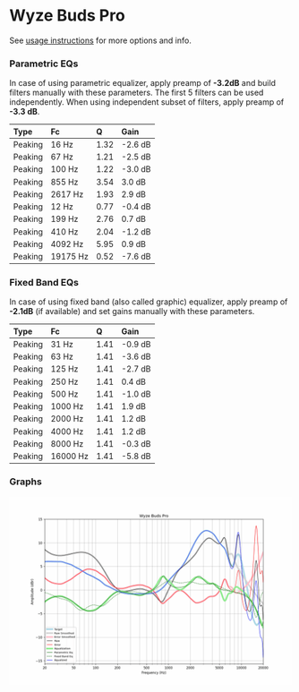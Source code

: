 # Wyze Buds Pro
See [usage instructions](https://github.com/jaakkopasanen/AutoEq#usage) for more options and info.

### Parametric EQs
In case of using parametric equalizer, apply preamp of **-3.2dB** and build filters manually
with these parameters. The first 5 filters can be used independently.
When using independent subset of filters, apply preamp of **-3.3 dB**.

| Type    | Fc       |    Q | Gain    |
|:--------|:---------|:-----|:--------|
| Peaking | 16 Hz    | 1.32 | -2.6 dB |
| Peaking | 67 Hz    | 1.21 | -2.5 dB |
| Peaking | 100 Hz   | 1.22 | -3.0 dB |
| Peaking | 855 Hz   | 3.54 | 3.0 dB  |
| Peaking | 2617 Hz  | 1.93 | 2.9 dB  |
| Peaking | 12 Hz    | 0.77 | -0.4 dB |
| Peaking | 199 Hz   | 2.76 | 0.7 dB  |
| Peaking | 410 Hz   | 2.04 | -1.2 dB |
| Peaking | 4092 Hz  | 5.95 | 0.9 dB  |
| Peaking | 19175 Hz | 0.52 | -7.6 dB |

### Fixed Band EQs
In case of using fixed band (also called graphic) equalizer, apply preamp of **-2.1dB**
(if available) and set gains manually with these parameters.

| Type    | Fc       |    Q | Gain    |
|:--------|:---------|:-----|:--------|
| Peaking | 31 Hz    | 1.41 | -0.9 dB |
| Peaking | 63 Hz    | 1.41 | -3.6 dB |
| Peaking | 125 Hz   | 1.41 | -2.7 dB |
| Peaking | 250 Hz   | 1.41 | 0.4 dB  |
| Peaking | 500 Hz   | 1.41 | -1.0 dB |
| Peaking | 1000 Hz  | 1.41 | 1.9 dB  |
| Peaking | 2000 Hz  | 1.41 | 1.2 dB  |
| Peaking | 4000 Hz  | 1.41 | 1.2 dB  |
| Peaking | 8000 Hz  | 1.41 | -0.3 dB |
| Peaking | 16000 Hz | 1.41 | -5.8 dB |

### Graphs
![](./Wyze%20Buds%20Pro.png)